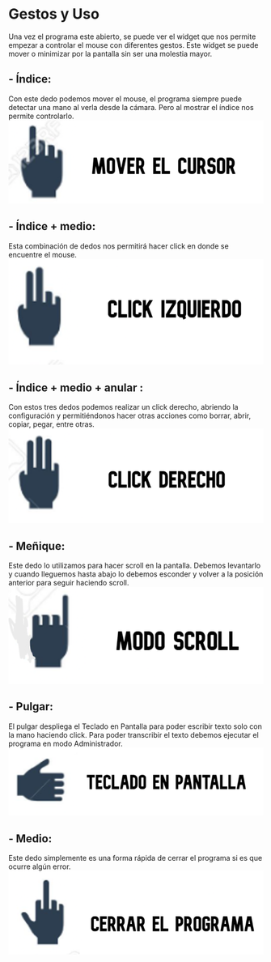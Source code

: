 # Gestos y Uso

Una vez el programa este abierto, se puede ver el widget que nos permite empezar a controlar el mouse con diferentes gestos. Este widget se puede mover o minimizar por la pantalla sin ser una molestia mayor.

## -	Índice:
Con este dedo podemos mover el mouse, el programa siempre puede detectar una mano al verla desde la cámara. Pero al mostrar el índice nos permite controlarlo.
![Gesto](./Gestos/Mover%20Cursor.png)


## -	Índice + medio:
Esta combinación de dedos nos permitirá hacer click en donde se encuentre el mouse.
![Gesto](./Gestos/Click%20Izquierdo.png)


## -	Índice + medio + anular :
Con estos tres dedos podemos realizar un click derecho, abriendo la configuración y permitiéndonos hacer otras acciones como borrar, abrir, copiar, pegar, entre otras.
![Gesto](./Gestos/click%20derecho.png)


## -	Meñique:
Este dedo lo utilizamos para hacer scroll en la pantalla. Debemos levantarlo y cuando lleguemos hasta abajo lo debemos esconder y volver a la posición anterior para seguir haciendo scroll.
![Gesto](./Gestos/Modo%20Scroll.png)


## -	Pulgar:
El pulgar despliega el Teclado en Pantalla para poder escribir texto solo con la mano haciendo click. Para poder transcribir el texto debemos ejecutar el programa en modo Administrador.
![Gesto](./Gestos/Teclado%20en%20pantalla.png)


## -	Medio:
Este dedo simplemente es una forma rápida de cerrar el programa si es que ocurre algún error.
![Gesto](./Gestos/Cerrar%20el%20Porograma.png)
